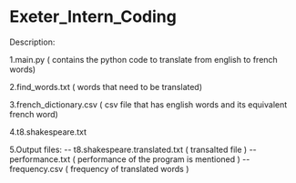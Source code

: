 # Exeter_Intern_Coding         

Description:

1.main.py ( contains the python code to translate from english to french words)

2.find_words.txt ( words that need to be translated)

3.french_dictionary.csv ( csv file that has english words and its equivalent french word)

4.t8.shakespeare.txt

5.Output files: 
	-- t8.shakespeare.translated.txt ( transalted file ) 
	-- performance.txt ( performance of the program is mentioned ) 
	-- frequency.csv ( frequency of translated words )
